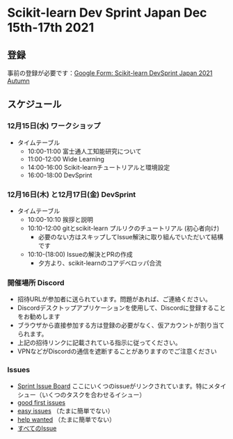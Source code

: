 # Scikit-learn Dev Sprint Japan Dec 15th-17th 2021

## 登録

事前の登録が必要です：[Google Form: Scikit-learn DevSprint Japan 2021 Autumn](https://docs.google.com/forms/d/e/1FAIpQLSfTSX9WCwGScQwyEAFpjGNtZjqIy0uyLoNXCyaQYFmFVMc8cg/viewform)

## スケジュール

### 12月15日(水) ワークショップ

- タイムテーブル
  - 10:00-11:00 富士通人工知能研究について
  - 11:00-12:00 Wide Learning
  - 14:00-16:00 Scikit-learnチュートリアルと環境設定
  - 16:00-18:00 DevSprint

### 12月16日(木) と12月17日(金) DevSprint　

- タイムテーブル
  - 10:00-10:10 挨拶と説明
  - 10:10-12:00 gitとscikit-learn プルリクのチュートリアル (初心者向け)
    - 必要のない方はスキップしてIssue解決に取り組んでいただいて結構です
  - 10:10-(18:00) Issueの解決とPRの作成
    - 夕方より、scikit-learnのコアデベロッパ合流

### 開催場所 Discord
- 招待URLが参加者に送られています。問題があれば、ご連絡ください。
- Discordデスクトップアプリケーションを使用して、Discordに登録することをお勧めします
- ブラウザから直接参加する方は登録の必要がなく、仮アカウントが割り当てられます。
- 上記の招待リンクに記載されている指示に従ってください。 
- VPNなどがDiscordの通信を遮断することがありますのでご注意ください

### Issues

- [Sprint Issue Board](https://github.com/scikit-learn-inria-fondation/FujitsuSprintDec2021/projects/1)
  ここにいくつのissueがリンクされています。特にメタイシュー（いくつのタスクを合わせるイシュー）
- [good first issues](https://github.com/scikit-learn/scikit-learn/labels/good%20first%20issue)
- [easy issues](https://github.com/scikit-learn/scikit-learn/labels/Easy) （たまに簡単でない）
- [help wanted](https://github.com/scikit-learn/scikit-learn/labels/help%20wanted) （たまに簡単でない）
- [すべてのIssue](https://github.com/scikit-learn/scikit-learn/issues)

